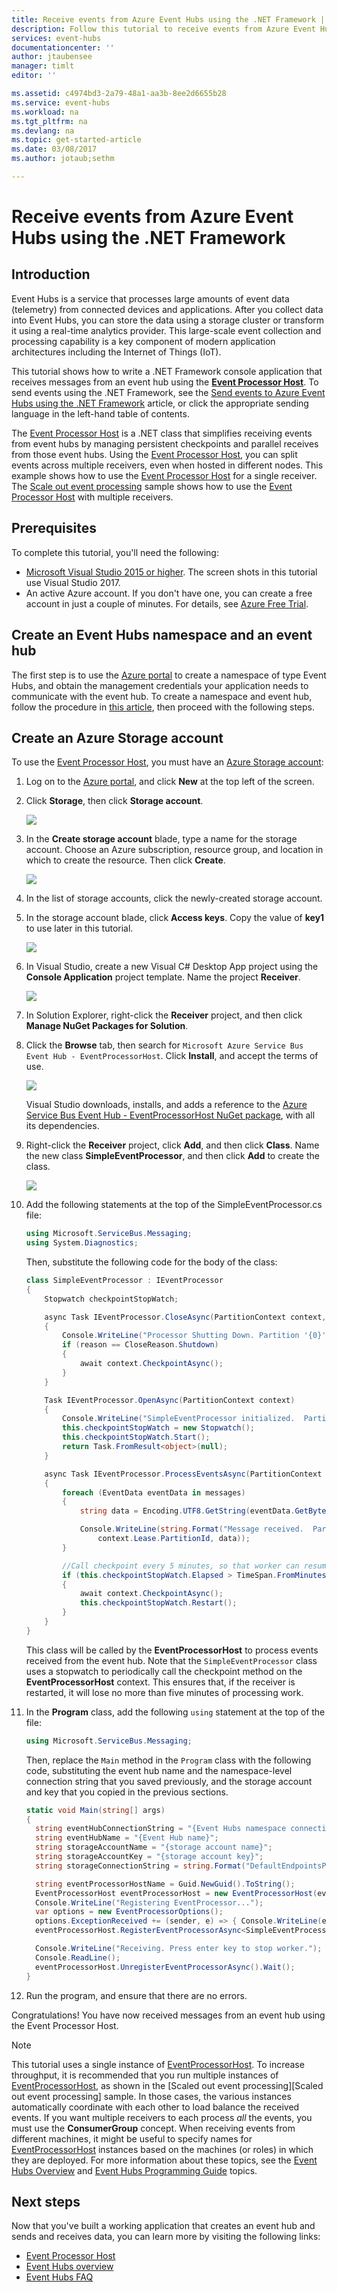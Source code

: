 ```yaml
---
title: Receive events from Azure Event Hubs using the .NET Framework | Microsoft Docs
description: Follow this tutorial to receive events from Azure Event Hubs using the .NET Framework.
services: event-hubs
documentationcenter: ''
author: jtaubensee
manager: timlt
editor: ''

ms.assetid: c4974bd3-2a79-48a1-aa3b-8ee2d6655b28
ms.service: event-hubs
ms.workload: na
ms.tgt_pltfrm: na
ms.devlang: na
ms.topic: get-started-article
ms.date: 03/08/2017
ms.author: jotaub;sethm

---
```

# Receive events from Azure Event Hubs using the .NET Framework

## Introduction
Event Hubs is a service that processes large amounts of event data (telemetry) from connected devices and applications. After you collect data into Event Hubs, you can store the data using a storage cluster or transform it using a real-time analytics provider. This large-scale event collection and processing capability is a key component of modern application architectures including the Internet of Things (IoT).

This tutorial shows how to write a .NET Framework console application that receives messages from an event hub using the **[Event Processor Host][EventProcessorHost]**. To send events using the .NET Framework, see the [Send events to Azure Event Hubs using the .NET Framework](event-hubs-dotnet-framework-getstarted-send.md) article, or click the appropriate sending language in the left-hand table of contents.

The [Event Processor Host][EventProcessorHost] is a .NET class that simplifies receiving events from event hubs by managing persistent checkpoints and parallel receives from those event hubs. Using the [Event Processor Host][Event Processor Host], you can split events across multiple receivers, even when hosted in different nodes. This example shows how to use the [Event Processor Host][EventProcessorHost] for a single receiver. The [Scale out event processing][Scale out Event Processing with Event Hubs] sample shows how to use the [Event Processor Host][EventProcessorHost] with multiple receivers.

## Prerequisites

To complete this tutorial, you'll need the following:

* [Microsoft Visual Studio 2015 or higher](http://visualstudio.com). The screen shots in this tutorial use Visual Studio 2017.
* An active Azure account. If you don't have one, you can create a free account in just a couple of minutes. For details, see [Azure Free Trial](https://azure.microsoft.com/free/).

## Create an Event Hubs namespace and an event hub

The first step is to use the [Azure portal](https://portal.azure.com) to create a namespace of type Event Hubs, and obtain the management credentials your application needs to communicate with the event hub. To create a namespace and event hub, follow the procedure in [this article](event-hubs-create.md), then proceed with the following steps.

## Create an Azure Storage account

To use the [Event Processor Host][EventProcessorHost], you must have an [Azure Storage account][Azure Storage account]:

1. Log on to the [Azure portal][Azure portal], and click **New** at the top left of the screen.
2. Click **Storage**, then click **Storage account**.
   
    ![](./media/event-hubs-dotnet-framework-getstarted-receive-eph/create-storage1.png)
3. In the **Create storage account** blade, type a name for the storage account. Choose an Azure subscription, resource group, and location in which to create the resource. Then click **Create**.
   
    ![](./media/event-hubs-dotnet-framework-getstarted-receive-eph/create-storage2.png)
4. In the list of storage accounts, click the newly-created storage account.
5. In the storage account blade, click **Access keys**. Copy the value of **key1** to use later in this tutorial.
   
    ![](./media/event-hubs-dotnet-framework-getstarted-receive-eph/create-storage3.png)
6. In Visual Studio, create a new Visual C# Desktop App project using the **Console  Application** project template. Name the project **Receiver**.
   
    ![](./media/event-hubs-dotnet-framework-getstarted-receive-eph/create-receiver-csharp1.png)
7. In Solution Explorer, right-click the **Receiver** project, and then click **Manage NuGet Packages for Solution**.
8. Click the **Browse** tab, then search for `Microsoft Azure Service Bus Event Hub - EventProcessorHost`. Click **Install**, and accept the terms of use.
   
    ![](./media/event-hubs-dotnet-framework-getstarted-receive-eph/create-eph-csharp1.png)
   
    Visual Studio downloads, installs, and adds a reference to the [Azure Service Bus Event Hub - EventProcessorHost NuGet package](https://www.nuget.org/packages/Microsoft.Azure.ServiceBus.EventProcessorHost), with all its dependencies.
9. Right-click the **Receiver** project, click **Add**, and then click **Class**. Name the new class **SimpleEventProcessor**, and then click **Add** to create the class.
   
    ![](./media/event-hubs-dotnet-framework-getstarted-receive-eph/create-receiver-csharp2.png)
10. Add the following statements at the top of the SimpleEventProcessor.cs file:
    
     ```csharp
     using Microsoft.ServiceBus.Messaging;
     using System.Diagnostics;
     ```
    
     Then, substitute the following code for the body of the class:
    
     ```csharp
     class SimpleEventProcessor : IEventProcessor
     {
         Stopwatch checkpointStopWatch;
    
         async Task IEventProcessor.CloseAsync(PartitionContext context, CloseReason reason)
         {
             Console.WriteLine("Processor Shutting Down. Partition '{0}', Reason: '{1}'.", context.Lease.PartitionId, reason);
             if (reason == CloseReason.Shutdown)
             {
                 await context.CheckpointAsync();
             }
         }
    
         Task IEventProcessor.OpenAsync(PartitionContext context)
         {
             Console.WriteLine("SimpleEventProcessor initialized.  Partition: '{0}', Offset: '{1}'", context.Lease.PartitionId, context.Lease.Offset);
             this.checkpointStopWatch = new Stopwatch();
             this.checkpointStopWatch.Start();
             return Task.FromResult<object>(null);
         }
    
         async Task IEventProcessor.ProcessEventsAsync(PartitionContext context, IEnumerable<EventData> messages)
         {
             foreach (EventData eventData in messages)
             {
                 string data = Encoding.UTF8.GetString(eventData.GetBytes());
    
                 Console.WriteLine(string.Format("Message received.  Partition: '{0}', Data: '{1}'",
                     context.Lease.PartitionId, data));
             }
    
             //Call checkpoint every 5 minutes, so that worker can resume processing from 5 minutes back if it restarts.
             if (this.checkpointStopWatch.Elapsed > TimeSpan.FromMinutes(5))
             {
                 await context.CheckpointAsync();
                 this.checkpointStopWatch.Restart();
             }
         }
     }
     ```
    
     This class will be called by the **EventProcessorHost** to process events received from the event hub. Note that the `SimpleEventProcessor` class uses a stopwatch to periodically call the checkpoint method on the **EventProcessorHost** context. This ensures that, if the receiver is restarted, it will lose no more than five minutes of processing work.
11. In the **Program** class, add the following `using` statement at the top of the file:
    
     ```csharp
     using Microsoft.ServiceBus.Messaging;
     ```
    
     Then, replace the `Main` method in the `Program` class with the following code, substituting the event hub name and the namespace-level connection string that you saved previously, and the storage account and key that you copied in the previous sections. 
    
     ```csharp
     static void Main(string[] args)
     {
       string eventHubConnectionString = "{Event Hubs namespace connection string}";
       string eventHubName = "{Event Hub name}";
       string storageAccountName = "{storage account name}";
       string storageAccountKey = "{storage account key}";
       string storageConnectionString = string.Format("DefaultEndpointsProtocol=https;AccountName={0};AccountKey={1}", storageAccountName, storageAccountKey);
    
       string eventProcessorHostName = Guid.NewGuid().ToString();
       EventProcessorHost eventProcessorHost = new EventProcessorHost(eventProcessorHostName, eventHubName, EventHubConsumerGroup.DefaultGroupName, eventHubConnectionString, storageConnectionString);
       Console.WriteLine("Registering EventProcessor...");
       var options = new EventProcessorOptions();
       options.ExceptionReceived += (sender, e) => { Console.WriteLine(e.Exception); };
       eventProcessorHost.RegisterEventProcessorAsync<SimpleEventProcessor>(options).Wait();
    
       Console.WriteLine("Receiving. Press enter key to stop worker.");
       Console.ReadLine();
       eventProcessorHost.UnregisterEventProcessorAsync().Wait();
     }
     ```

12. Run the program, and ensure that there are no errors.
  
Congratulations! You have now received messages from an event hub using the Event Processor Host.


> [!NOTE]
> This tutorial uses a single instance of [EventProcessorHost][EventProcessorHost]. To increase throughput, it is recommended that you run multiple instances of [EventProcessorHost][EventProcessorHost], as shown in the [Scaled out event processing][Scaled out event processing] sample. In those cases, the various instances automatically coordinate with each other to load balance the received events. If you want multiple receivers to each process *all* the events, you must use the **ConsumerGroup** concept. When receiving events from different machines, it might be useful to specify names for [EventProcessorHost][EventProcessorHost] instances based on the machines (or roles) in which they are deployed. For more information about these topics, see the [Event Hubs Overview][Event Hubs Overview] and [Event Hubs Programming Guide][Event Hubs Programming Guide] topics.
> 
> 

<!-- Links -->
[Event Hubs Overview]: event-hubs-overview.md
[Event Hubs Programming Guide]: event-hubs-programming-guide.md
[Azure Storage account]: ../storage/storage-create-storage-account.md
[Event Processor Host]: /dotnet/api/microsoft.servicebus.messaging.eventprocessorhost
[Azure portal]: https://portal.azure.com

## Next steps
Now that you've built a working application that creates an event hub and sends and receives data, you can learn more by visiting the following links:

* [Event Processor Host](/dotnet/api/microsoft.servicebus.messaging.eventprocessorhost)
* [Event Hubs overview][Event Hubs overview]
* [Event Hubs FAQ](event-hubs-faq.md)

<!-- Images. -->
[19]: ./media/event-hubs-csharp-ephcs-getstarted/create-eh-proj1.png
[20]: ./media/event-hubs-csharp-ephcs-getstarted/create-eh-proj2.png
[21]: ./media/event-hubs-csharp-ephcs-getstarted/run-csharp-ephcs1.png
[22]: ./media/event-hubs-csharp-ephcs-getstarted/run-csharp-ephcs2.png

<!-- Links -->
[EventProcessorHost]: https://www.nuget.org/packages/Microsoft.Azure.ServiceBus.EventProcessorHost
[Event Hubs overview]: event-hubs-overview.md
[Scale out Event Processing with Event Hubs]: https://code.msdn.microsoft.com/Service-Bus-Event-Hub-45f43fc3